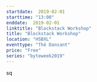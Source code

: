 ```yaml
---
startdate:  2019-02-01
starttime: "13:00"
enddate:  2019-02-01
linktitle: "Blockstack Workshop"
title: "Blockstack Workshop"
location: "HSBXL"
eventtype: "Thé Dansant"
price: "Free"
series: "byteweek2019"
--- 
```


sq